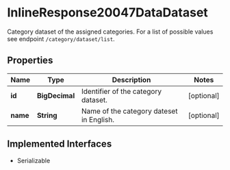 

# InlineResponse20047DataDataset

Category dataset of the assigned categories. For a list of possible values see endpoint `/category/dataset/list`.

## Properties

Name | Type | Description | Notes
------------ | ------------- | ------------- | -------------
**id** | **BigDecimal** | Identifier of the category dataset. |  [optional]
**name** | **String** | Name of the category dateset in English. |  [optional]


## Implemented Interfaces

* Serializable


